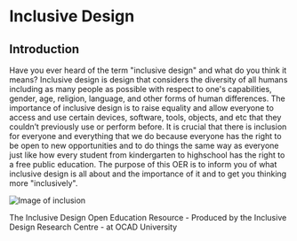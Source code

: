 
# Inclusive Design #
## Introduction ##

Have you ever heard of the term "inclusive design" and what do you think it means? Inclusive design is design that considers the diversity of all humans including as many people as possible with respect to one's capabilities, gender, age, religion, language, and other forms of human differences. The importance of inclusive design is to raise equality and allow everyone to access and use certain devices, software, tools, objects, and etc that they couldn’t previously use or perform before. It is crucial that there is inclusion for everyone and everything that we do because everyone has the right to be open to new opportunities and to do things the same way as everyone just like how every student from kindergarten to highschool has the right to a free public education. The purpose of this OER is to inform you of what inclusive design is all about and the importance of it and to get you thinking more "inclusively". 

![Image of inclusion](https://cdn.pixabay.com/photo/2014/08/15/00/55/group-418449_960_720.jpg)

The Inclusive Design Open Education Resource - Produced by the Inclusive Design Research Centre - at OCAD University
